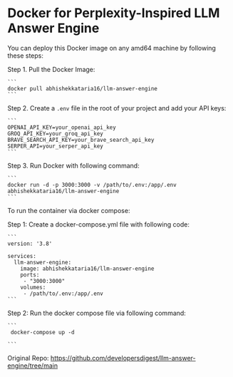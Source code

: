 # Docker for Perplexity-Inspired LLM Answer Engine 

You can deploy this Docker image on any amd64 machine by following these steps:

Step 1. Pull the Docker Image: 

    ```
    docker pull abhishekkataria16/llm-answer-engine
    ```

Step 2. Create a `.env` file in the root of your project and add your API keys:

    ```
    OPENAI_API_KEY=your_openai_api_key
    GROQ_API_KEY=your_groq_api_key
    BRAVE_SEARCH_API_KEY=your_brave_search_api_key
    SERPER_API=your_serper_api_key
    ```

Step 3. Run Docker with following command:

    ```
    docker run -d -p 3000:3000 -v /path/to/.env:/app/.env  abhishekkataria16/llm-answer-engine
    ```

To run the container via docker compose:

Step 1: Create a docker-compose.yml file with following code:

    ```
    version: '3.8'

    services:
      llm-answer-engine:
        image: abhishekkataria16/llm-answer-engine
        ports:
         - "3000:3000"
        volumes:
         - /path/to/.env:/app/.env
    ```
Step 2: Run the docker compose file via following command:

    ```
     docker-compose up -d

    ```

Original Repo: https://github.com/developersdigest/llm-answer-engine/tree/main